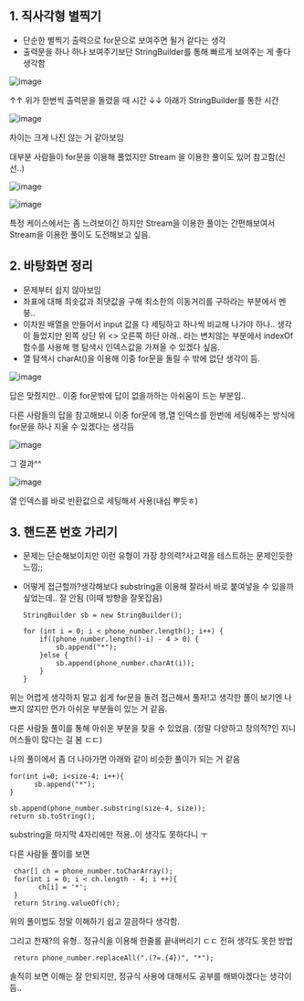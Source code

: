 
## 1. 직사각형 별찍기
  - 단순한 별찍기 출력으로 for문으로 보여주면 될거 같다는 생각
  - 출력문을 하나 하나 보여주기보단 StringBuilder를 통해 빠르게 보여주는 게 좋다 생각함

![image](https://github.com/jongjin55/daily_99/assets/44630719/3751144f-b9c4-4494-8216-6b84ef2290b4)

↑↑ 위가 한번씩 출력문을 돌렸을 때 시간
↓↓ 아래가 StringBuilder를 통한 시간

![image](https://github.com/jongjin55/daily_99/assets/44630719/30953c57-4783-4238-9631-ec813830b488)

차이는 크게 나진 않는 거 같아보임

대부분 사람들이 for문을 이용해 풀었지만 Stream 을 이용한 풀이도 있어 참고함(신선..)

![image](https://github.com/jongjin55/daily_99/assets/44630719/7d876b4a-59d3-4da5-9ace-c12c4f53e85d)

![image](https://github.com/jongjin55/daily_99/assets/44630719/b75af167-2ecf-400e-8cd9-0eae3049ddc0)

특정 케이스에서는 좀 느려보이긴 하지만
Stream을 이용한 풀이는 간편해보여서 Stream을 이용한 풀이도 도전해보고 싶음.

## 2. 바탕화면 정리
  - 문제부터 쉽지 않아보임
  - 좌표에 대해 최솟값과 최댓값을 구해 최소한의 이동거리를 구하라는 부분에서 멘붕..
  - 이차원 배열을 만들어서 input 값을 다 세팅하고 하나씩 비교해 나가야 하나.. 생각이 들었지만
    왼쪽 상단 위 <> 오른쪽 하단 아래.. 라는 변치않는 부분에서 indexOf 함수를 사용해 행 탐색시 인덱스값을 가져올 수 있겠다 싶음.
  - 열 탐색시 charAt()을 이용해 이중 for문을 돌릴 수 밖에 없단 생각이 듬.

![image](https://github.com/jongjin55/daily_99/assets/44630719/03a43b5d-2280-4258-846b-2dda1bb34ca7)

답은 맞췄지만.. 이중 for문밖에 답이 없을까하는 아쉬움이 드는 부분임..

다른 사람들의 답을 참고해보니 이중 for문에 행,열 인덱스를 한번에 세팅해주는 방식에 for문을 하나 지울 수 있겠다는 생각듬

![image](https://github.com/jongjin55/daily_99/assets/44630719/090a7e7f-a886-464d-a93e-77dcda137477)


그 결과^^

![image](https://github.com/jongjin55/daily_99/assets/44630719/257d9e18-b5b1-4471-b948-630e78188f4c)

열 인덱스를 바로 반환값으로 세팅해서 사용(내심 뿌듯ㅎ)

## 3. 핸드폰 번호 가리기
  - 문제는 단순해보이지만 이런 유형이 가장 창의력?사고력을 테스트하는 문제인듯한 느낌;;
  - 어떻게 접근할까?생각해보다 substring을 이용해 잘라서 바로 붙여넣을 수 있을까 싶었는데.. 잘 안됨 (이때 방향을 잘못잡음)

        StringBuilder sb = new StringBuilder();

        for (int i = 0; i < phone_number.length(); i++) {
            if((phone_number.length()-i) - 4 > 0) {
                sb.append("*");    
            }else {
                sb.append(phone_number.charAt(i));    
            }
        }

위는 어렵게 생각하지 말고 쉽게 for문을 돌려 접근해서 풀자!고 생각한 풀이
보기엔 나쁘지 않지만 먼가 아쉬운 부분들이 있는 거 같음.

다른 사람들 풀이를 통해 아쉬운 부분을 찾을 수 있었음. (정말 다양하고 창의적?인 지니어스들이 많다는 걸 봄 ㄷㄷ)

나의 풀이에서 좀 더 나아가면 아래와 같이 비슷한 풀이가 되는 거 같음

    for(int i=0; i<size-4; i++){
          sb.append("*");
    }
    
    sb.append(phone_number.substring(size-4, size));
    return sb.toString();

substring을 마지막 4자리에만 적용..이 생각도 못하다니 ㅜ

다른 사람들 풀이를 보면 

     char[] ch = phone_number.toCharArray();
     for(int i = 0; i < ch.length - 4; i ++){
           ch[i] = '*';
     }
     return String.valueOf(ch);

위의 풀이법도 정말 이해하기 쉽고 깔끔하다 생각함.

그리고 천재?의 유형.. 정규식을 이용해 한줄롤 끝내버리기 ㄷㄷ 전혀 생각도 못한 방법

     return phone_number.replaceAll(".(?=.{4})", "*");

솔직히 보면 이해는 잘 안되지만, 정규식 사용에 대해서도 공부를 해봐야겠다는 생각이 듬..


